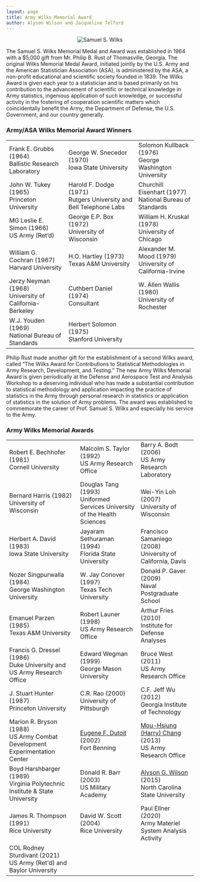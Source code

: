 ```yaml
---
layout: page
title: Army Wilks Memorial Award
author: Alyson Wilson and Jacqueline Telford
---
```

<p align="center">
<img src="https://alysongwilson.github.io/ACAS/wilks.jpg" alt="Samuel S. Wilks">
</p>

The Samuel S. Wilks Memorial Medal and Award was established in 1964 with a $5,000 gift from Mr. Philip B. Rust of Thomasville, Georgia. The original Wilks Memorial Medal Award, initiated jointly by the U.S. Army and the American Statistician Association (ASA), is administered by the ASA, a non-profit educational and scientific society founded in 1839. The Wilks Award is given each year to a statistician and is based primarily on his contribution to the advancement of scientific or technical knowledge in Army statistics, ingenious application of such knowledge, or successful activity in the fostering of cooperation scientific matters which coincidentally benefit the Army, the Department of Defense, the U.S. Government, and our country generally.


### Army/ASA Wilks Memorial Award Winners

<div align="center">
					<table class="table table-striped">
						<tbody>
							<tr>
								<td><href="https://alysongwilson.github.io/ACAS/WilksPhotos/Grubbs.jpg">Frank E. Grubbs</a> (1964)<br>Ballistic Research Laboratory</td>
								<td>George W. Snecedor (1970)<br>Iowa State University</td>
								<td>Solomon Kullback (1976)<br>George Washington University</td>
							</tr>
							<tr>
								<td>John W. Tukey (1965)<br>Princeton University</td>
								<td>Harold F. Dodge (1971)<br>Rutgers University and Bell Telephone Labs</td>
								<td>Churchill Eisenhart (1977)<br>National Bureau of Standards</td>
							</tr>
							<tr>
								<td>MG Leslie E. Simon (1966)<br>US Army (Ret’d)</td>
								<td>George E.P. Box (1972)<br>University of Wisconsin</td>
								<td>William H. Kruskal (1978)<br>University of Chicago</td>
							</tr>
				<tr>
								<td>William G. Cochran (1967)<br>Harvard University</td>
								<td>H.O. Hartley (1973)<br>Texas A&M University</td>
								<td>Alexander M. Mood (1979)<br>University of California-Irvine</td>
							</tr>
							<tr>
								<td>Jerzy Neyman (1968)<br>University of California-Berkeley</td>
								<td>Cuthbert Daniel (1974)<br>Consultant</td>
								<td>W. Allen Wallis (1980)<br>University of Rochester</td>
							</tr>
							<tr>
								<td>W.J. Youden (1969)<br>National Bureau of Standards</td>
								<td>Herbert Solomon (1975)<br>Stanford University</td>
								<td></td>
							</tr>
						</tbody>
					</table>
</div>


Philip Rust made another gift for the establishment of a second Wilks award, called “The Wilks Award for Contributions to Statistical Methodologies in Army Research, Development, and Testing.” The new Army Wilks Memorial Award is given periodically at the Defense and Aerospace Test and Analysis Workshop to a deserving individual who has made a substantial contribution to statistical methodology and application impacting the practice of statistics in the Army through personal research in statistics or application of statistics in the solution of Army problems. The award was established to commemorate the career of Prof. Samuel S. Wilks and especially his service to the Army.


### Army Wilks Memorial Awards

<div align="center">
					<table class="table table-striped">
						<tbody>
							<tr>
								<td>Robert E. Bechhofer (1981)<br>Cornell University</td>
								<td>Malcolm S. Taylor (1992)<br>US Army Research Office</td>
								<td>Barry A. Bodt (2006)<br>US Army Research Laboratory</td>
							</tr>
							<tr>
								<td>Bernard Harris (1982)<br>University of Wisconsin</td>
								<td>Douglas Tang (1993)<br>Uniformed Services University of the Health Sciences</td>
								<td>Wei-Yin Loh (2007)<br>University of Wisconsin</td>
							</tr>
							<tr>
								<td>Herbert A. David (1983)<br>Iowa State University</td>
								<td>Jayaram Sethuraman (1994)<br>Florida State University</td>
								<td>Francisco Samaniego (2008)<br>University of California, Davis</td>
							</tr>
				<tr>
								<td>Nozer Singpurwalla (1984)<br>George Washington University</td>
								<td>W. Jay Conover (1997)<br>Texas Tech University</td>
								<td>Donald P. Gaver (2009)<br>Naval Postgraduate School</td>
							</tr>
							<tr>
								<td>Emanuel Parzen (1985)<br>Texas A&M University</td>
								<td>Robert Launer (1998)<br>US Army Research Office</td>
								<td>Arthur Fries (2010)<br>Institute for Defense Analyses</td>
							</tr>
							<tr>
								<td>Francis G. Dressel (1986)<br>Duke University and US Army Research Office</td>
								<td>Edward Wegman (1999)<br>George Mason University</td>
								<td>Bruce West (2011)<br>US Army Research Office</td>
							</tr>
						<tr>
								<td>J. Stuart Hunter (1987)<br>Princeton University</td>
								<td>C.R. Rao (2000)<br>University of Pittsburgh</td>
								<td>C.F. Jeff Wu (2012)<br>Georgia Institute of Technology</td>
							</tr>	
							<tr>
								<td>Marion R. Bryson (1988)<br>US Army Combat Development Experimentation Center</td>
								<td><a href="https://alysongwilson.github.io/ACAS/GeneDutoit.pdf">Eugene F. Dutoit</a> (2002)<br>Fort Benning</td>
								<td><a href="https://alysongwilson.github.io/ACAS/harrychang.jpg">Mou-Hsiung (Harry) Chang</a> (2013)<br>US Army Research Office</td>
							</tr>	
							<tr>
								<td>Boyd Harshbarger (1989)<br>Virginia Polytechnic Institute & State University</td>
								<td>Donald R. Barr (2003)<br>US Military Academy</td>
								<td><a href="https://alysongwilson.github.io/ACAS/AlysonWilson2.jpg">Alyson G. Wilson</a> (2015)<br>North Carolina State University</td>
							</tr>	
							<tr>
								<td>James R. Thompson (1991)<br>Rice University</td>
								<td>David W. Scott (2004)<br>Rice University</td>
								<td>Paul Ellner (2020)<br>Army Materiel System Analysis Activity</td>
							</tr>	
							<tr>
								<td>COL Rodney Sturdivant (2021)<br>US Army (Ret'd) and Baylor University</td>
								<td></td>
								<td></td>
							</tr>	
						</tbody>
					</table>
</div>

